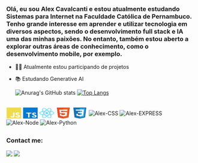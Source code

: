 ### Olá, eu sou Alex Cavalcanti e estou atualmente estudando Sistemas para Internet na Faculdade Católica de Pernambuco. Tenho grande interesse em aprender e utilizar tecnologia em diversos aspectos, sendo o desenvolvimento full stack e IA uma das minhas paixões. No entanto, também estou aberto a explorar outras áreas de conhecimento, como o desenvolvimento mobile, por exemplo.

- 👨‍💻 Atualmente estou participando de projetos
- 📚 Estudando Generative AI


  ![Anurag's GitHub stats](https://github-readme-stats.vercel.app/api?username=AlexCaturyty&show_icons=true&theme=dracula)
  [![Top Langs](https://github-readme-stats.vercel.app/api/top-langs/?username=AlexCaturyty&layout=compact&theme=dracula)](https://github.com/anuraghazra/github-readme-stats)
 
 

<div style="display: inline_block"><br>
  <img align="center" alt="Alex-Js" height="30" width="40" src="https://raw.githubusercontent.com/devicons/devicon/master/icons/javascript/javascript-plain.svg">
  <img align="center" alt="Alex-Ts" height="30" width="40" src="https://raw.githubusercontent.com/devicons/devicon/master/icons/typescript/typescript-plain.svg">
  <img align="center" alt="Alex-React" height="30" width="40" src="https://raw.githubusercontent.com/devicons/devicon/master/icons/react/react-original.svg">
  <img align="center" alt="Alex-HTML" height="30" width="40" src="https://raw.githubusercontent.com/devicons/devicon/master/icons/html5/html5-original.svg">
  <img align="center" alt="Alex-CSS" height="30" width="40" src="https://raw.githubusercontent.com/devicons/devicon/master/icons/css3/css3-original.svg">
  <img  align="center" alt="Alex-CSS" height="30" width="40" src="https://cdn.jsdelivr.net/gh/devicons/devicon/icons/tailwindcss/tailwindcss-plain.svg" />
  <img  align="center" alt="Alex-EXPRESS" height="30" width="40" src="https://cdn.jsdelivr.net/gh/devicons/devicon/icons/express/express-original.svg"  />
  <img  align="center" alt="Alex-Node" height="40" width="50" src="https://cdn.jsdelivr.net/gh/devicons/devicon/icons/nodejs/nodejs-original.svg" />
  <img  align="center" alt="Alex-Python" height="40" width="50" src="https://cdn.jsdelivr.net/gh/devicons/devicon/icons/python/python-original.svg" />
  
          
</div>
  
  ##
 
<div> 
 
### Contact me:
  
  <a href = "olucascavalcanti@gmail.com"><img src="https://img.shields.io/badge/Gmail-D14836?style=for-the-badge&logo=gmail&logoColor=white" target="_blank"></a>
  <a href="https://www.linkedin.com/in/alex-cavalcanti-198979216/" target="_blank"><img src="https://img.shields.io/badge/-LinkedIn-%230077B5?style=for-the-badge&logo=linkedin&logoColor=white" target="_blank"></a> 
  
</div>
